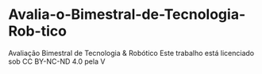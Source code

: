 # Avalia-o-Bimestral-de-Tecnologia-Rob-tico
Avaliação Bimestral de Tecnologia &amp; Robótico
Este trabalho está licenciado sob CC BY-NC-ND 4.0 pela V 
